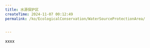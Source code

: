 ```yaml
---
title: 水源保护区
createTime: 2024-11-07 00:12:49
permalink: /ko/EcologicalConservation/WaterSourceProtectionArea/


---
```


xxxx